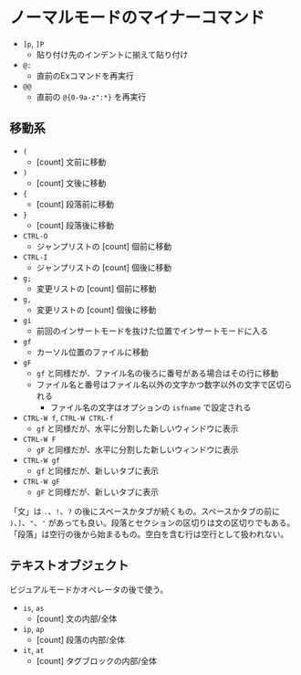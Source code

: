 # ノーマルモードのマイナーコマンド

- `]p`, `]P`
    - 貼り付け先のインデントに揃えて貼り付け
- `@:`
    - 直前のExコマンドを再実行
- `@@`
    - 直前の `@{0-9a-z":*}` を再実行


## 移動系

- `(`
    - [count] 文前に移動
- `)`
    - [count] 文後に移動
- `{`
    - [count] 段落前に移動
- `}`
    - [count] 段落後に移動
- `CTRL-O`
    - ジャンプリストの [count] 個前に移動
- `CTRL-I`
    - ジャンプリストの [count] 個後に移動
- `g;`
    - 変更リストの [count] 個前に移動
- `g,`
    - 変更リストの [count] 個後に移動
- `gi`
    - 前回のインサートモードを抜けた位置でインサートモードに入る
- `gf`
    - カーソル位置のファイルに移動
- `gF`
    - `gf` と同様だが、ファイル名の後ろに番号がある場合はその行に移動
    - ファイル名と番号はファイル名以外の文字かつ数字以外の文字で区切られる
        - ファイル名の文字はオプションの `isfname` で設定される
- `CTRL-W f`, `CTRL-W CTRL-f`
    - `gf` と同様だが、水平に分割した新しいウィンドウに表示
- `CTRL-W F`
    - `gF` と同様だが、水平に分割した新しいウィンドウに表示
- `CTRL-W gf`
    - `gf` と同様だが、新しいタブに表示
- `CTRL-W gF`
    - `gF` と同様だが、新しいタブに表示

「文」は `.`、`!`、`?` の後にスペースかタブが続くもの。スペースかタブの前に `)`、`]`、`"`、`'` があっても良い。段落とセクションの区切りは文の区切りでもある。  
「段落」は空行の後から始まるもの。空白を含む行は空行として扱われない。


## テキストオブジェクト

ビジュアルモードかオペレータの後で使う。

- `is`, `as`
    - [count] 文の内部/全体
- `ip`, `ap`
    - [count] 段落の内部/全体
- `it`, `at`
    - [count] タグブロックの内部/全体
